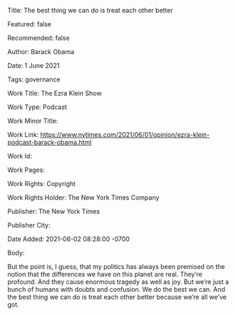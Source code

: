 Title: The best thing we can do is treat each other better

Featured: false

Recommended: false

Author: Barack Obama

Date: 1 June 2021

Tags: governance

Work Title: The Ezra Klein Show

Work Type: Podcast

Work Minor Title:  

Work Link: https://www.nytimes.com/2021/06/01/opinion/ezra-klein-podcast-barack-obama.html

Work Id:  

Work Pages:  

Work Rights:  Copyright

Work Rights Holder:  The New York Times Company

Publisher:  The New York Times

Publisher City:  

Date Added: 2021-06-02 08:28:00 -0700

Body:

But the point is, I guess, that my politics has always been premised on the notion that the differences we have on this planet are real. They’re profound. And they cause enormous tragedy as well as joy. But we’re just a bunch of humans with doubts and confusion. We do the best we can. And the best thing we can do is treat each other better because we’re all we’ve got. 



